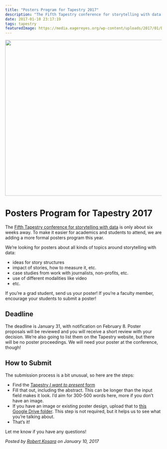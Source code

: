 ```yaml
---
title: "Posters Program for Tapestry 2017"
description: "The Fifth Tapestry conference for storytelling with data is only about six weeks away. To make it easier for academics and students to attend, we are adding a more formal posters program this year."
date: 2017-01-10 23:17:19
tags: tapestry
featuredImage: https://media.eagereyes.org/wp-content/uploads/2017/01/DSCF0541.jpg
---
```


<p align="center"><img src="https://media.eagereyes.org/wp-content/uploads/2017/01/DSCF0541.jpg" width="720" height="500" /></p>

# Posters Program for Tapestry 2017

The <a href="/blog/2016/tapestry-2017-st-augustine-fl-on-march-1st">Fifth Tapestry conference for storytelling with data</a> is only about six weeks away. To make it easier for academics and students to attend, we are adding a more formal posters program this year.

We’re looking for posters about all kinds of topics around storytelling with data:

<ul>
    <li>ideas for story structures</li>
    <li>impact of stories, how to measure it, etc.</li>
    <li>case studies from work with journalists, non-profits, etc.</li>
    <li>use of different modalities like video</li>
    <li>etc.</li>
</ul>

If you’re a grad student, send us your poster! If you’re a faculty member, encourage your students to submit a poster!

## Deadline

The deadline is January 31, with notification on February 8. Poster proposals will be reviewed and you will receive a short review with your decision. We’re also going to list them on the Tapestry website, but there will be no poster proceedings. We will need your poster at the conference, though!

## How to Submit

The submission process is a bit unusual, so here are the steps:

<ul>
    <li>Find the <a href="https://docs.google.com/forms/d/e/1FAIpQLSdMo6LUyTOFnN-vLKV5iAz5JZ6PqQmEPCj28TtzF50RZ3CrXQ/viewform?c=0&amp;w=1">Tapestry <em>I want to present</em> form</a></li>
    <li>Fill that out, including the abstract. This can be longer than the input field makes it look. I’d aim for 300-500 words here, more if you don’t have an image.</li>
    <li>If you have an image or existing poster design, upload that to <a href="https://drive.google.com/drive/folders/0B2eQLo-7PRY3MDlzOC02UHJRZFk">this Google Drive folder</a>. This step is not required, but it helps us to see what you’re talking about.</li>
    <li>That’s it!</li>
</ul>

Let me know if you have any questions!


_Posted by <a href="/about">Robert Kosara</a> on January 10, 2017_


